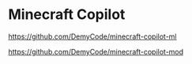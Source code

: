 # Minecraft Copilot

https://github.com/DemyCode/minecraft-copilot-ml
 
https://github.com/DemyCode/minecraft-copilot-mod
